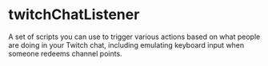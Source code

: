 # twitchChatListener
A set of scripts you can use to trigger various actions based on what people are doing in your Twitch chat, including emulating keyboard input when someone redeems channel points.
